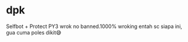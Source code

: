 # dpk
Selfbot + Protect PY3 wrok no banned.1000% wroking entah sc siapa ini, gua cuma poles dikit😅 
